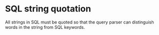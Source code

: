 # SQL string quotation

All strings in SQL must be quoted so that the query parser can distinguish words in the string from SQL keywords.